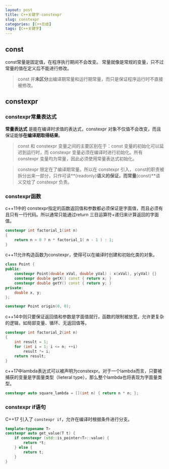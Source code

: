 ```yaml
---
layout: post
title: C++关键字-constexpr
slug: constexpr
categories: [C++总结]
tags: [C++关键字]
---
```


## const
const常量是固定值，在程序执行期间不会改变。
常量就像是常规的变量，只不过常量的值在定义后不能进行修改。
> const 并**未区分**出编译期常量和运行期常量，而只是保证程序运行时不直接被修改。


## constexpr

### constexpr常量表达式
**常量表达式** 是能在编译时求值的表达式，constexpr 对象不仅值不会改变，而且保证能够**在编译期取得结果**。

> const 和 constexpr 变量之间的主要区别在于：const 变量的初始化可以延迟到运行时，而 constexpr 变量必须在编译时进行初始化。所有 constexpr 变量均为常量，因此必须使用常量表达式初始化。

> constexpr 限定在了编译期常量。所以在 constexpr 引入， const的职责被拆分出来一部分，只作可读**(readonly)**语义的保证，而常量**(const)**语义交给了 constexpr 负责。

### constexpr函数
c++11中的 constexpr指定的函数返回值和参数都必须保证是字面值，而且必须有且只有一行代码。所以通常只能通过return 三目运算符+递归来计算返回的字面值。
```cpp
constexpr int factorial_1(int n)
{
    return n > 0 ? n * factorial_1( n - 1 ) : 1;
}
```
c++11允许构造函数为constexpr，使得可以在编译时创建和初始化类的对象。
```cpp
class Point {
public:
    constexpr Point(double xVal, double yVal) : x(xVal), y(yVal) {}
    constexpr double getX() const { return x; }
    constexpr double getY() const { return y; }
private:
    double x, y;
};

constexpr Point origin(0, 0);
```
c++14中则只要保证返回值和参数是字面值就行，函数的限制被放宽，允许更复杂的逻辑，如局部变量、循环、无返回值等。
```cpp
constexpr int factorial_2(int n)
{
    int result = 1;
    for (int i = 1; i <= n; ++i)
        result *= i;
    return result;
}
```
c++17中lambda表达式可以被声明为constexpr。对于一个lambda而言，只要被捕获的变量是字面量类型（lieteral type），那么整个lambda也将表现为字面量类型。
```cpp
constexpr auto square_lambda = [](int n) { return n * n; };
```
### constexpr if语句
C++17 引入了 `constexpr if`，允许在编译时根据条件进行分支。
```cpp
template<typename T>
constexpr auto get_value(T t) {
    if constexpr (std::is_pointer<T>::value) {
        return *t;
    } else {
        return t;
    }
}
```
